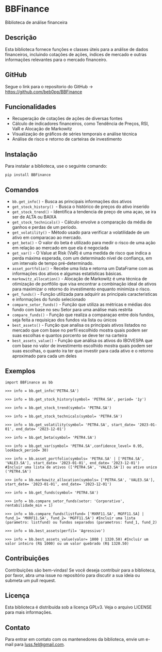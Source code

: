 # BBFinance

Biblioteca de análise financeira

## Descrição

Esta biblioteca fornece funções e classes úteis para a análise de dados financeiros, incluindo cotações de ações, índices de mercado e outras informações relevantes para o mercado financeiro.

## GitHub

Segue o link para o repositorio do GitHub -> https://github.com/beb0pp/BBFinance

## Funcionalidades

* Recuperação de cotações de ações de diversas fontes
* Cálculo de indicadores financeiros, como Tendência de Preços, RSI, VaR e Alocação de Markowitz
* Visualização de gráficos de séries temporais e análise técnica
* Análise de risco e retorno de carteiras de investimento

## Instalação

Para instalar a biblioteca, use o seguinte comando:

`pip install BBFinance`

## Comandos

* `bb.get_info()` - Busca as principais informações dos ativos
* `get_stock_history() `- Busca o histórico de preços do ativo inserido
* `get_stock_trend()` - Identifica a tendencia de preço de uma açao, se ira ser de ALTA ou BAIXA
* `get_stock_technicals()` - Cálculo envolve a comparação da média de ganhos e perdas de um periodo.
* `get_volatility()` - Método usado para verificar a volatilidade de um ativo em comparacao ao mercado.
* `get_beta()` - O valor do beta é utilizado para medir o risco de uma ação em relação ao mercado em que ela é negociada
* `get_var()` - O Value at Risk (VaR) é uma medida de risco que indica a perda máxima esperada, com um determinado nível de confiança, em um intervalo de tempo pré-determinado.
* `asset_portfolio()` - Recebe uma lista e retorna um DataFrame com as informações dos ativos e algumas estatísticas básicas.
* `markowitz_allocation()` - Alocação de Markowitz é uma técnica de otimização de portfólio que visa encontrar a combinação ideal de ativos para maximizar o retorno do investimento enquanto minimiza o risco.
* `get_funds()` - Função utilizada para adquirir as principais caracteristicas e informações do fundo selecionado
* `compare_setor_funds()` - Função que utiliza as métricas e médias dos fundo com base no seu Setor para uma análise mais restrita
* `compare_funds()` - Função que realiza a comparaçao entre dois fundos, seja feita a requisiçao dos fundos via lista ou únicos
* `best_assets()` - Função que analisa os principais ativos listados no mercado que com base no perfil escolhido mostra quais podem ser suas escolhas e quantos porcento se deve ter na carteira
* `best_assets_value()` - Função que análisa os ativos do IBOVESPA que com base no valor de investimento escolhido mostra quais podem ser suas escolhas, o quanto ira ter que investir para cada ativo e o retorno aproximado para cada um deles

## Exemplos

```
import BBFinance as bb

>>> info = bb.get_info('PETR4.SA')

>>> info = bb.get_stock_history(symbol= 'PETR4.SA', period= '1y')

>>> info = bb.get_stock_trend(symbol= 'PETR4.SA')

>>> info = bb.get_stock_technicals(symbol= 'PETR4.SA')

>>> info = bb.get_volatility(symbol= 'PETR4.SA', start_date= '2023-01-01', end_date= '2023-12-01')

>>> info = bb.get_beta(symbol= 'PETR4.SA')

>>> info = bb.get_var(symbol= 'PETR4.SA',confidence_level= 0.95, lookback_period= 30)

>>> info = bb.asset_portfolio(symbols= 'PETR4.SA' | ['PETR4.SA', 'VALE3.SA'], start_date= '2023-01-01', end_date= '2023-12-01') #Incluir uma lista de ativos (['PETR4.SA', 'VALE3.SA']) ou ativo unico ('PETR4.SA')

>>> info = bb.markowitz_allocation(symbols= ['PETR4.SA', 'VALE3.SA'], start_date= '2023-01-01', end_date= '2023-12-01')

>>> info = bb.get_funds(symbol= 'PETR4.SA')

>>> info = bb.compare_setor_funds(setor: 'Corporativo', rentabilidade_min = 1)

>>> info = bb.compare_funds(listfund= ['MXRF11.SA', MGFF11.SA] | fund_1= 'MXRF11.SA', fund_2= 'MGFF11.SA') #Incluir uma lista (parametro: listfund) ou fundos separados (parametros: fund_1, fund_2)

>>> info = bb.best_assets(perfil= 'Agressivo')

>>> info = bb.best_assets_value(valor= 1000 | 1320.50) #Incluir um valor inteiro (R$ 1000) ou um valor quebrado (R$ 1320.50)

```

## Contribuições

Contribuições são bem-vindas! Se você deseja contribuir para a biblioteca, por favor, abra uma issue no repositório para discutir a sua ideia ou submeta um pull request.

## Licença

Esta biblioteca é distribuída sob a licença GPLv3. Veja o arquivo LICENSE para mais informações.

## Contato

Para entrar em contato com os mantenedores da biblioteca, envie um e-mail para luss.fel@gmail.com.
